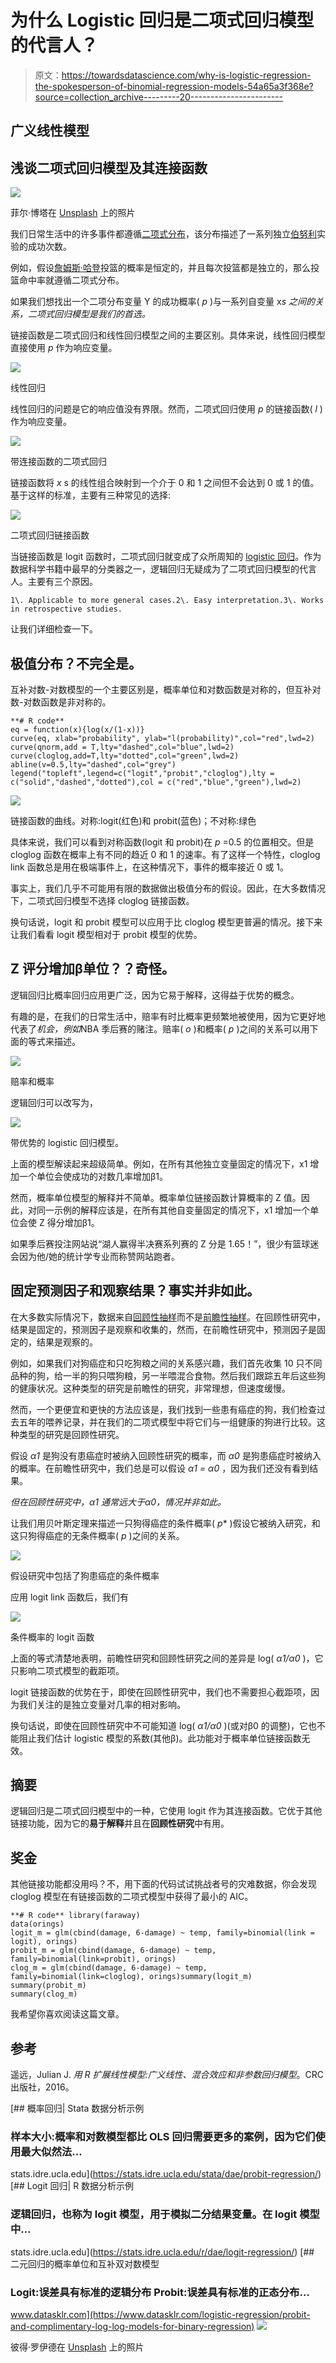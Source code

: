 # 为什么 Logistic 回归是二项式回归模型的代言人？

> 原文：<https://towardsdatascience.com/why-is-logistic-regression-the-spokesperson-of-binomial-regression-models-54a65a3f368e?source=collection_archive---------20----------------------->

## 广义线性模型

## 浅谈二项式回归模型及其连接函数

![](img/04b1a7ad97194ee50a938b06ef658267.png)

菲尔·博塔在 [Unsplash](https://unsplash.com?utm_source=medium&utm_medium=referral) 上的照片

我们日常生活中的许多事件都遵循[二项式分布](https://en.wikipedia.org/wiki/Binomial_distribution)，该分布描述了一系列独立[伯努利](https://en.wikipedia.org/wiki/Bernoulli_distribution)实验的成功次数。

例如，假设[詹姆斯·哈登](https://en.wikipedia.org/wiki/James_Harden)投篮的概率是恒定的，并且每次投篮都是独立的，那么投篮命中率就遵循二项式分布。

如果我们想找出一个二项分布变量 Y 的成功概率( *p* )与一系列自变量 x*s 之间的关系，二项式回归模型是我们的首选。*

链接函数是二项式回归和线性回归模型之间的主要区别。具体来说，线性回归模型直接使用 *p* 作为响应变量。

![](img/94d050da506cd1c8fa13a9d2f4a9221d.png)

线性回归

线性回归的问题是它的响应值没有界限。然而，二项式回归使用 *p* 的链接函数( *l* )作为响应变量。

![](img/cd145b953cd499b46fa938c76ef74e6f.png)

带连接函数的二项式回归

链接函数将 *x* s 的线性组合映射到一个介于 0 和 1 之间但不会达到 0 或 1 的值。基于这样的标准，主要有三种常见的选择:

![](img/fb97569a23b94ea587d323afdf4bfc24.png)

二项式回归链接函数

当链接函数是 logit 函数时，二项式回归就变成了众所周知的 [logistic 回归](https://en.wikipedia.org/wiki/Logistic_regression)。作为数据科学书籍中最早的分类器之一，逻辑回归无疑成为了二项式回归模型的代言人。主要有三个原因。

```
1\. Applicable to more general cases.2\. Easy interpretation.3\. Works in retrospective studies.
```

让我们详细检查一下。

## 极值分布？不完全是。

互补对数-对数模型的一个主要区别是，概率单位和对数函数是对称的，但互补对数-对数函数是非对称的。

```
**# R code**
eq = function(x){log(x/(1-x))}
curve(eq, xlab="probability", ylab="l(probability)",col="red",lwd=2)
curve(qnorm,add = T,lty="dashed",col="blue",lwd=2)
curve(cloglog,add=T,lty="dotted",col="green",lwd=2)
abline(v=0.5,lty="dashed",col="grey")
legend("topleft",legend=c("logit","probit","cloglog"),lty = c("solid","dashed","dotted"),col = c("red","blue","green"),lwd=2)
```

![](img/635ffa8b0a76ad12ff121f21bfd397bc.png)

链接函数的曲线。对称:logit(红色)和 probit(蓝色)；不对称:绿色

具体来说，我们可以看到对称函数(logit 和 probit)在 *p* =0.5 的位置相交。但是 cloglog 函数在概率上有不同的趋近 0 和 1 的速率。有了这样一个特性，cloglog link 函数总是用在极端事件上，在这种情况下，事件的概率接近 0 或 1。

事实上，我们几乎不可能用有限的数据做出极值分布的假设。因此，在大多数情况下，二项式回归模型不选择 cloglog 链接函数。

换句话说，logit 和 probit 模型可以应用于比 cloglog 模型更普遍的情况。接下来让我们看看 logit 模型相对于 probit 模型的优势。

## Z 评分增加β单位？？奇怪。

逻辑回归比概率回归应用更广泛，因为它易于解释，这得益于优势的概念。

有趣的是，在我们的日常生活中，赔率有时比概率更频繁地被使用，因为它更好地代表了*机会，例如*NBA 季后赛的赌注。赔率( *o* )和概率( *p* )之间的关系可以用下面的等式来描述。

![](img/0a54909090977d88580fb4fdc855fcae.png)

赔率和概率

逻辑回归可以改写为，

![](img/a93bea02f812ff68363a4a0d5fcb3e58.png)

带优势的 logistic 回归模型。

上面的模型解读起来超级简单。例如，在所有其他独立变量固定的情况下，x1 增加一个单位会使成功的对数几率增加β1。

然而，概率单位模型的解释并不简单。概率单位链接函数计算概率的 Z 值。因此，对同一示例的解释应该是，在所有其他自变量固定的情况下，x1 增加一个单位会使 Z 得分增加β1。

如果季后赛投注网站说“湖人赢得半决赛系列赛的 Z 分是 1.65！”，很少有篮球迷会因为他/她的统计学专业而称赞网站跑者。

## 固定预测因子和观察结果？事实并非如此。

在大多数实际情况下，数据来自[回顾性抽样](https://en.wikipedia.org/wiki/Retrospective_cohort_study)而不是[前瞻性抽样](https://en.wikipedia.org/wiki/Prospective_cohort_study)。在回顾性研究中，结果是固定的，预测因子是观察和收集的，然而，在前瞻性研究中，预测因子是固定的，结果是观察的。

例如，如果我们对狗癌症和只吃狗粮之间的关系感兴趣，我们首先收集 10 只不同品种的狗，给一半的狗只喂狗粮，另一半喂混合食物。然后我们跟踪五年后这些狗的健康状况。这种类型的研究是前瞻性的研究，非常理想，但速度缓慢。

然而，一个更便宜和更快的方法应该是，我们找到一些患有癌症的狗，我们检查过去五年的喂养记录，并在我们的二项式模型中将它们与一组健康的狗进行比较。这种类型的研究是回顾性研究。

假设 *α1* 是狗没有患癌症时被纳入回顾性研究的概率，而 *α0* 是狗患癌症时被纳入的概率。在前瞻性研究中，我们总是可以假设 *α1 = α0* ，因为我们还没有看到结果。

*但在回顾性研究中，α1 通常远大于α0，情况并非如此。*

让我们用贝叶斯定理来描述一只狗得癌症的条件概率( *p** )假设它被纳入研究，和这只狗得癌症的无条件概率( *p* )之间的关系。

![](img/e1bc53c6246fe58fcade9466e0f6daca.png)

假设研究中包括了狗患癌症的条件概率

应用 logit link 函数后，我们有

![](img/926d57c73e7b6c3ebd0a58b4da6f0455.png)

条件概率的 logit 函数

上面的等式清楚地表明，前瞻性研究和回顾性研究之间的差异是 log( *α1/α0* )，它只影响二项式模型的截距项。

logit 链接函数的优势在于，即使在回顾性研究中，我们也不需要担心截距项，因为我们关注的是独立变量对几率的相对影响。

换句话说，即使在回顾性研究中不可能知道 log( *α1/α0* )(或对β0 的调整)，它也不能阻止我们估计 logistic 模型的系数(其他β)。此功能对于概率单位链接函数无效。

## 摘要

逻辑回归是二项式回归模型中的一种，它使用 logit 作为其连接函数。它优于其他链接功能，因为它的**易于解释**并且在**回顾性研究**中有用。

## 奖金

其他链接功能都没用吗？不，用下面的代码试试挑战者号的灾难数据，你会发现 cloglog 模型在有链接函数的二项式模型中获得了最小的 AIC。

```
**# R code** library(faraway)
data(orings)
logit_m = glm(cbind(damage, 6-damage) ~ temp, family=binomial(link = logit), orings)
probit_m = glm(cbind(damage, 6-damage) ~ temp, family=binomial(link=probit), orings)
clog_m = glm(cbind(damage, 6-damage) ~ temp, family=binomial(link=cloglog), orings)summary(logit_m)
summary(probit_m)
summary(clog_m)
```

我希望你喜欢阅读这篇文章。

## 参考

遥远，Julian J. *用 R 扩展线性模型:广义线性、混合效应和非参数回归模型*。CRC 出版社，2016。

 [## 概率回归| Stata 数据分析示例

### 样本大小:概率和对数模型都比 OLS 回归需要更多的案例，因为它们使用最大似然法…

stats.idre.ucla.edu](https://stats.idre.ucla.edu/stata/dae/probit-regression/) [](https://stats.idre.ucla.edu/r/dae/logit-regression/) [## Logit 回归| R 数据分析示例

### 逻辑回归，也称为 logit 模型，用于模拟二分结果变量。在 logit 模型中…

stats.idre.ucla.edu](https://stats.idre.ucla.edu/r/dae/logit-regression/) [](https://www.datasklr.com/logistic-regression/probit-and-complimentary-log-log-models-for-binary-regression) [## 二元回归的概率单位和互补双对数模型

### Logit:误差具有标准的逻辑分布 Probit:误差具有标准的正态分布…

www.datasklr.com](https://www.datasklr.com/logistic-regression/probit-and-complimentary-log-log-models-for-binary-regression) ![](img/3d4368c77b138d6c2f01ca0b206a9611.png)

彼得·罗伊德在 [Unsplash](https://unsplash.com?utm_source=medium&utm_medium=referral) 上的照片